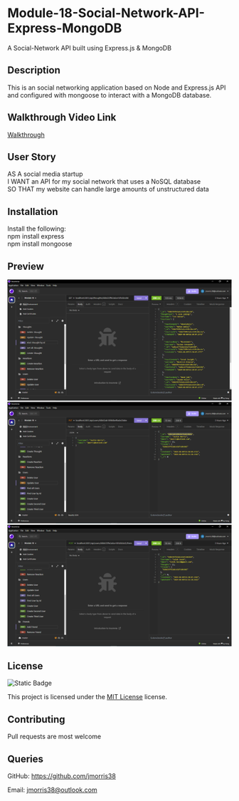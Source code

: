 # Module-18-Social-Network-API-Express-MongoDB
A Social-Network API built using Express.js &amp; MongoDB

## Description
This is an social networking application based on Node and Express.js API and configured with mongoose to interact with a MongoDB database.

## Walkthrough Video Link
[Walkthrough](https://drive.google.com/file/d/19Gprsz_-9myU1eOtPRyU0cFCxlhvzF7-/view)

## User Story
AS A social media startup
<br>
I WANT an API for my social network that uses a NoSQL database
<br>
SO THAT my website can handle large amounts of unstructured data


## Installation

 Install the following:
 <br>
 npm install express
 <br>
 npm install mongoose

 ## Preview
 <img src="./public/images/1.PNG" width="720" heigth="480">

 <img src="./public/images/2.PNG" width="720" heigth="480">

 <img src="./public/images/3.PNG" width="720" heigth="480">


 ## License

 ![Static Badge](https://img.shields.io/badge/MIT-License-blue)

 This project is licensed under the [MIT License](https://choosealicense.com/licenses/mit/) license.

 ## Contributing

 Pull requests are most welcome

 ## Queries

 GitHub: https://github.com/jmorris38

 Email: jmorris38@outlook.com
